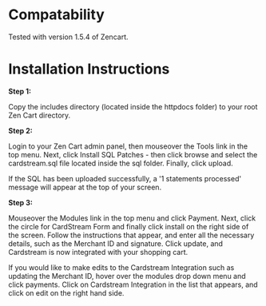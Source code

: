 Compatability
=========================

Tested with version 1.5.4 of Zencart.


Installation Instructions
=========================

**Step 1:**

Copy the includes directory (located inside the httpdocs folder) to your root Zen Cart directory.

**Step 2:**

Login to your Zen Cart admin panel, then mouseover the Tools link in the top menu.
Next, click Install SQL Patches - then click browse and select the
cardstream.sql file located inside the sql folder. Finally, click upload.

If the SQL has been uploaded successfully, a '1 statements processed' message will appear at the top of your screen. 

**Step 3:**

Mouseover the Modules link in the top menu and click Payment. Next, click the circle for CardStream Form and finally click install on the right side of the screen. Follow the instructions that appear, and enter all the necessary details, such as the Merchant ID and signature. Click update, and Cardstream is now integrated with your shopping cart. 

If you would like to make edits to the Cardstream Integration such as updating the Merchant ID, hover over the modules drop down menu and click payments. Click on Cardstream Integration in the list that appears, and click on edit on the right hand side. 
